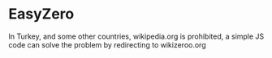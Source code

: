 # EasyZero
In Turkey, and some other countries, wikipedia.org is prohibited, a simple JS code can solve the problem by redirecting to wikizeroo.org

